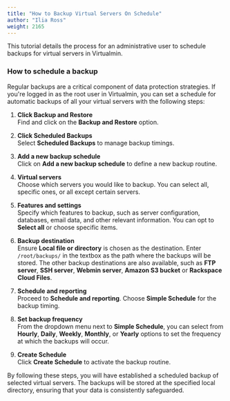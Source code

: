 ```yaml
---
title: "How to Backup Virtual Servers On Schedule"
author: "Ilia Ross"
weight: 2165
---
```


This tutorial details the process for an administrative user to schedule backups for virtual servers in Virtualmin.

### How to schedule a backup

Regular backups are a critical component of data protection strategies. If you're logged in as the root user in Virtualmin, you can set a schedule for automatic backups of all your virtual servers with the following steps:

1. **Click Backup and Restore**  
   Find and click on the **Backup and Restore** option.

2. **Click Scheduled Backups**  
   Select **Scheduled Backups** to manage backup timings.

3. **Add a new backup schedule**  
   Click on **Add a new backup schedule** to define a new backup routine.

4. **Virtual servers**  
   Choose which servers you would like to backup. You can select all, specific ones, or all except certain servers.

5. **Features and settings**  
   Specify which features to backup, such as server configuration, databases, email data, and other relevant information. You can opt to **Select all** or choose specific items.

6. **Backup destination**  
   Ensure **Local file or directory** is chosen as the destination. Enter `/root/backups/` in the textbox as the path where the backups will be stored. The other backup destinations are also available, such as **FTP server**, **SSH server**, **Webmin server**, **Amazon S3 bucket** or **Rackspace Cloud Files**.

7. **Schedule and reporting**  
   Proceed to **Schedule and reporting**. Choose **Simple Schedule** for the backup timing.

8. **Set backup frequency**  
   From the dropdown menu next to **Simple Schedule**, you can select from **Hourly**, **Daily**, **Weekly**, **Monthly**, or **Yearly** options to set the frequency at which the backups will occur.

9. **Create Schedule**  
   Click **Create Schedule** to activate the backup routine.

By following these steps, you will have established a scheduled backup of selected virtual servers. The backups will be stored at the specified local directory, ensuring that your data is consistently safeguarded.
